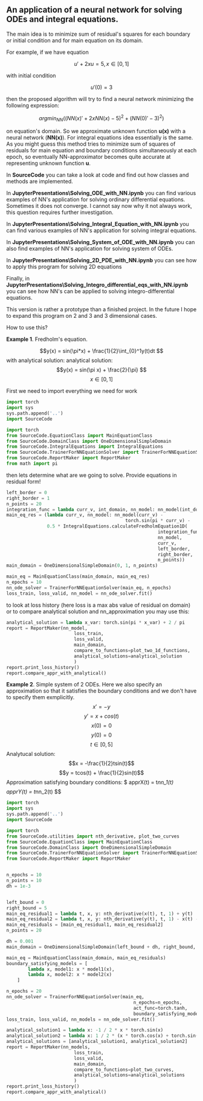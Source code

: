 ## An application of a neural network for solving ODEs and integral equations. 

The main idea is to minimize sum of residual's squares for each boundary or initial condition
and for main equation on its domain. 

For example, if we have equation 

$$ u' +2xu = 5, x \in [0,1] $$

with initial condition

$$ u'(0) = 3 $$

then the proposed algorithm will try to find a neural network minimizing the following expression:

$$ argmin_{NN}((NN(x)' +2xNN(x) - 5)^2 + (NN(0)' - 3)^2) $$

on equation's domain. So we approximate unknown function **u(x)** with a neural network (**NN(x)**). 
For integral equations idea essentially is the same. 
As you might guess this method tries to minimize sum of squares of residuals for main equation and 
boundary conditions simultaneously at each epoch, 
so eventually NN-approximator becomes quite accurate at representing unknown function **u**.

In **SourceCode** you can take a look at code and find out how classes and methods are implemented.

In **JupyterPresentations\Solving_ODE_with_NN.ipynb** you can find various examples of NN's
application for solving ordinary differential equations. Sometimes it does not converge. 
I cannot say now why it not always work, this question requires further investigation.

In **JupyterPresentations\Solving_Integral_Equation_with_NN.ipynb** you can find various examples of NN's
application for solving integral equations.

In **JupyterPresentations\Solving_System_of_ODE_with_NN.ipynb** you can also find examples of NN's
application for solving system of ODEs.

In **JupyterPresentations\Solving_2D_PDE_with_NN.ipynb** you can see 
how to apply this program for solving 2D equations

Finally, in **JupyterPresentations\Solving_Integro_differential_eqs_with_NN.ipynb** you can see how NN's can
 be applied to solving integro-differential equations.

This version is rather a prototype than a finished project. In the future I hope to expand this program on 2 and 3
and 3 dimensional cases.

How to use this?

**Example 1**. Fredholm's equation.

$$y(x) = sin(\pi*x) + \frac{1}{2}\int_{0}^1y(t)dt $$
with analytical solution:
analytical solution: $$y(x) = sin(\pi x) + \frac{2}{\pi} $$
$$x \in [0, 1] $$

First we need to import everything we need for work
```python
import torch
import sys
sys.path.append('..')
import SourceCode

import torch
from SourceCode.EquationClass import MainEquationClass
from SourceCode.DomainClass import OneDimensionalSimpleDomain
from SourceCode.IntegralEquations import IntegralEquations
from SourceCode.TrainerForNNEquationSolver import TrainerForNNEquationSolver
from SourceCode.ReportMaker import ReportMaker
from math import pi
```
then lets determine what are we going to solve. Provide equations in residual form!
```python
left_border = 0
right_border = 1
n_points = 20
integration_func = lambda curr_v, int_domain, nn_model: nn_model(int_domain)
main_eq_res = (lambda curr_v, nn_model: nn_model(curr_v) -
                                            torch.sin(pi * curr_v) - 
               0.5 * IntegralEquations.calculateFredholmEquation1D(
                                                        integration_func,
                                                        nn_model,
                                                        curr_v,
                                                        left_border,
                                                        right_border,
                                                        n_points))
main_domain = OneDimensionalSimpleDomain(0, 1, n_points)

main_eq = MainEquationClass(main_domain, main_eq_res)
n_epochs = 10
nn_ode_solver = TrainerForNNEquationSolver(main_eq, n_epochs)
loss_train, loss_valid, nn_model = nn_ode_solver.fit()
```
to look at loss history (here loss is a max abs value of residual on domain) or to compare analytical solution and nn_approximation you may use this:

```python
analytical_solution = lambda x_var: torch.sin(pi * x_var) + 2 / pi
report = ReportMaker(nn_model,
                         loss_train,
                         loss_valid,
                         main_domain,
                         compare_to_functions=plot_two_1d_functions,
                         analytical_solutions=analytical_solution
                         )
report.print_loss_history()
report.compare_appr_with_analytical()
```
**Example 2**. Simple system of 2 ODEs. Here we also specify an approximation 
so that it satisfies the boundary conditions and we don't have to specify them exmplicitly.
$$x'= -y $$
$$y' = x + cos(t) $$
$$x(0) = 0$$ 
$$y(0) = 0$$
$$t \in [0,5] $$
Analytucal solution: $$x = -\frac{1}{2}tsin(t)$$ $$y = tcos(t) + \frac{1}{2}sin(t)$$
Approximation satisfying boundary conditions: $ apprX(t) = t*nn_1(t) $$
$$apprY(t) = t*nn_2(t) $$

```python
import torch
import sys
sys.path.append('..')
import SourceCode

import torch
from SourceCode.utilities import nth_derivative, plot_two_curves
from SourceCode.EquationClass import MainEquationClass
from SourceCode.DomainClass import OneDimensionalSimpleDomain
from SourceCode.TrainerForNNEquationSolver import TrainerForNNEquationSolver
from SourceCode.ReportMaker import ReportMaker


n_epochs = 10
n_points = 10
dh = 1e-3


left_bound = 0
right_bound = 5
main_eq_residual1 = lambda t, x, y: nth_derivative(x(t), t, 1) + y(t)
main_eq_residual2 = lambda t, x, y: nth_derivative(y(t), t, 1) - x(t) - torch.cos(t)
main_eq_residuals = [main_eq_residual1, main_eq_residual2]
n_points = 20

dh = 0.001
main_domain = OneDimensionalSimpleDomain(left_bound + dh, right_bound, n_points)

main_eq = MainEquationClass(main_domain, main_eq_residuals)
boundary_satisfying_models = [
        lambda x, model1: x * model1(x),
        lambda x, model2: x * model2(x)
    ]

n_epochs = 20
nn_ode_solver = TrainerForNNEquationSolver(main_eq,
                                               n_epochs=n_epochs,
                                               act_func=torch.tanh,
                                               boundary_satisfying_models=boundary_satisfying_models)
loss_train, loss_valid, nn_models = nn_ode_solver.fit()

analytical_solution1 = lambda x: -1 / 2 * x * torch.sin(x)
analytical_solution2 = lambda x: 1 / 2 * (x * torch.cos(x) + torch.sin(x))
analytical_solutions = [analytical_solution1, analytical_solution2]
report = ReportMaker(nn_models,
                         loss_train,
                         loss_valid,
                         main_domain,
                         compare_to_functions=plot_two_curves,
                         analytical_solutions=analytical_solutions
                         )
report.print_loss_history()
report.compare_appr_with_analytical()

```



